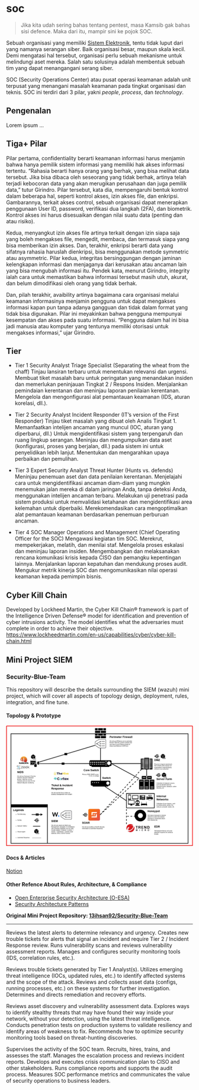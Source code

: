 # soc
> Jika kita udah sering bahas tentang pentest, masa Kamsib gak bahas sisi defence. Maka dari itu, mampir sini ke pojok SOC. 

Sebuah organisasi yang memiliki [Sistem Elektronik](https://pse.kominfo.go.id/home), tentu tidak luput dari yang namanya serangan siber. Baik organisasi besar, maupun skala kecil. Demi mengatasi hal tersebut, organisasi perlu sebuah mekanisme untuk melindungi aset mereka. Salah satu solusinya adalah membentuk sebuah tim yang dapat menangangani serang siber. 

SOC (Security Operations Center) atau pusat operasi keamanan adalah unit terpusat yang menangani masalah keamanan pada tingkat organisasi dan teknis. SOC ini terdiri dari 3 pilar, yakni _people_, _process_, dan _technology_.

## Pengenalan
Lorem ipsum ...

## Tiga+ Pilar
Pilar pertama, confidentiality berarti keamanan informasi harus menjamin bahwa hanya pemilik sistem informasi yang memiliki hak akses informasi tertentu. “Rahasia berarti hanya orang yang berhak, yang bisa melihat data tersebut. Jika bisa dibaca oleh seseorang yang tidak berhak, artinya telah terjadi kebocoran data yang akan merugikan perusahaan dan juga pemilik data,” tutur Girindro. Pilar tersebut, kata dia, mempengaruhi bentuk kontrol dalam beberapa hal, seperti kontrol akses, izin akses file, dan enkripsi. Gambarannya, terkait akses control, sebuah organisasi dapat menerapkan penggunaan User ID, password, verifikasi dua langkah (2FA), dan biometrik. Kontrol akses ini harus disesuaikan dengan nilai suatu data (penting dan atau risiko).

Kedua, menyangkut izin akses file artinya terkait dengan izin siapa saja yang boleh mengakses file, mengedit, membaca, dan termasuk siapa yang bisa memberikan izin akses. Dan, terakhir, enkripsi berarti data yang sifatnya rahasia haruslah dienkripsi, bisa menggunakan metode symmetric atau asymmetric. Pilar kedua, integritas bersinggungan dengan jaminan kelengkapan informasi dan menjaganya dari kerusakan atau ancaman lain yang bisa mengubah informasi itu. Pendek kata, menurut Girindro, integrity ialah cara untuk memastikan bahwa informasi tersebut masih utuh, akurat, dan belum dimodifikasi oleh orang yang tidak berhak.

Dan, pilah terakhir, avaibility artinya bagaimana cara organisasi melalui keamanan informasinya menjamin pengguna untuk dapat mengakses informasi kapan pun tanpa adanya gangguan dan tidak dalam format yang tidak bisa digunakan. Pilar ini meyakinkan bahwa pengguna mempunyai kesempatan dan akses pada suatu informasi. “Pengguna dalam hal ini bisa jadi manusia atau komputer yang tentunya memiliki otorisasi untuk mengakses informasi,” ujar Girindro.

## Tier 
* Tier 1 Security Analyst
Triage Specialist (Separating the wheat from the chaff)
Tinjau lansiran terbaru untuk menentukan relevansi dan urgensi. Membuat tiket masalah baru untuk peringatan yang menandakan insiden dan memerlukan peninjauan Tingkat 2 / Respons Insiden. Menjalankan pemindaian kerentanan dan meninjau laporan penilaian kerentanan. Mengelola dan mengonfigurasi alat pemantauan keamanan (IDS, aturan korelasi, dll.).

* Tier 2 Security Analyst
Incident Responder (IT’s version of the First Responder)
Tinjau tiket masalah yang dibuat oleh Analis Tingkat 1. Memanfaatkan intelijen ancaman yang muncul (IOC, aturan yang diperbarui, dll.) Untuk mengidentifikasi sistem yang terpengaruh dan ruang lingkup serangan. Meninjau dan mengumpulkan data aset (konfigurasi, proses yang berjalan, dll.) pada sistem ini untuk penyelidikan lebih lanjut. Menentukan dan mengarahkan upaya perbaikan dan pemulihan.

* Tier 3 Expert Security Analyst
Threat Hunter (Hunts vs. defends)
Meninjau penemuan aset dan data penilaian kerentanan. Menjelajahi cara untuk mengidentifikasi ancaman diam-diam yang mungkin menemukan jalan mereka di dalam jaringan Anda, tanpa deteksi Anda, menggunakan intelijen ancaman terbaru. Melakukan uji penetrasi pada sistem produksi untuk memvalidasi ketahanan dan mengidentifikasi area kelemahan untuk diperbaiki. Merekomendasikan cara mengoptimalkan alat pemantauan keamanan berdasarkan penemuan perburuan ancaman.

* Tier 4 SOC Manager
Operations and Management (Chief Operating Officer for the SOC)
Mengawasi kegiatan tim SOC. Merekrut, mempekerjakan, melatih, dan menilai staf. Mengelola proses eskalasi dan meninjau laporan insiden. Mengembangkan dan melaksanakan rencana komunikasi krisis kepada CISO dan pemangku kepentingan lainnya. Menjalankan laporan kepatuhan dan mendukung proses audit. Mengukur metrik kinerja SOC dan mengomunikasikan nilai operasi keamanan kepada pemimpin bisnis.

## Cyber Kill Chain
Developed by Lockheed Martin, the Cyber Kill Chain® framework is part of the Intelligence Driven Defense® model for identification and prevention of cyber intrusions activity. The model identifies what the adversaries must complete in order to achieve their objective.
https://www.lockheedmartin.com/en-us/capabilities/cyber/cyber-kill-chain.html

## Mini Project SIEM
### Security-Blue-Team
This repository will describe the details surrounding the SIEM (wazuh) mini project, which will cover all aspects of topology design, deployment, rules, integration, and fine tune.

#### Topology & Prototype
![My Image](https://raw.githubusercontent.com/13ihsan92/Security-Blue-Team/contributor/Images/Topology-jpg.jpg)

#### Docs & Articles
[Notion](https://13ihsan92.notion.site/Documentation-san-NBA-stl-b5f06c8384c34fbb877a1313cffd7804)

#### Other Refence About Rules, Architecture, & Compliance
- [Open Enterprise Security Architecture (O-ESA)](https://pubs.opengroup.org/security/o-esa/#_Toc291061776)
- [Security Architecture Patterns](https://www.opensecurityarchitecture.org/cms/library/patternlandscape)

**Original Mini Project Repository: [13ihsan92/Security-Blue-Team](https://github.com/13ihsan92/Security-Blue-Team/tree/contributor)**

---

Reviews the latest alerts to determine relevancy and urgency. Creates new trouble tickets for alerts that signal an incident and require Tier 2 / Incident Response review. Runs vulnerability scans and reviews vulnerability assessment reports. Manages and configures security monitoring tools (IDS, correlation rules, etc.).

Reviews trouble tickets generated by Tier 1 Analyst(s). Utilizes emerging threat intelligence (IOCs, updated rules, etc.) to identify affected systems and the scope of the attack. Reviews and collects asset data (configs, running processes, etc.) on these systems for further investigation. Determines and directs remediation and recovery efforts.

Reviews asset discovery and vulnerability assessment data. Explores ways to identify stealthy threats that may have found their way inside your network, without your detection, using the latest threat intelligence. Conducts penetration tests on production systems to validate resiliency and identify areas of weakness to fix. Recommends how to optimize security monitoring tools based on threat-hunting discoveries.

Supervises the activity of the SOC team. Recruits, hires, trains, and assesses the staff. Manages the escalation process and reviews incident reports. Develops and executes crisis communication plan to CISO and other stakeholders. Runs compliance reports and supports the audit process. Measures SOC performance metrics and communicates the value of security operations to business leaders.

